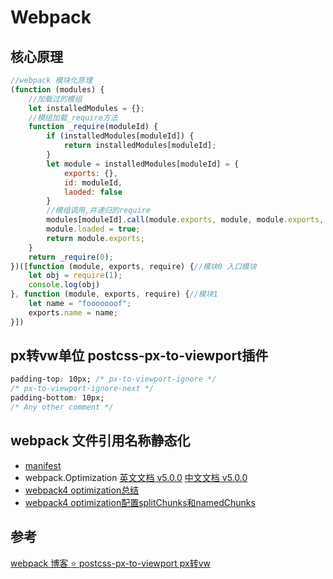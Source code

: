 # Webpack
## 核心原理
```js
//webpack 模块化原理 
(function (modules) {
    //加载过的模组     
    let installedModules = {};
    //模组加载_require方法
    function _require(moduleId) {
        if (installedModules[moduleId]) {
            return installedModules[moduleId];
        }
        let module = installedModules[moduleId] = {
            exports: {},
            id: moduleId,
            laoded: false
        }
        //模组调用,并递归的require         
        modules[moduleId].call(module.exports, module, module.exports, _require);
        module.loaded = true;
        return module.exports;
    }
    return _require(0);
})([function (module, exports, require) {//模块0 入口模块
    let obj = require(1);
    console.log(obj)
}, function (module, exports, require) {//模块1
    let name = "fooooooof";
    exports.name = name;
}])
```

## px转vw单位 postcss-px-to-viewport插件
```css
padding-top: 10px; /* px-to-viewport-ignore */
/* px-to-viewport-ignore-next */
padding-bottom: 10px;
/* Any other comment */
```

## webpack 文件引用名称静态化
- [manifest](https://www.webpackjs.com/concepts/manifest/)
- webpack.Optimization [英文文档 v5.0.0](https://webpack.js.org/configuration/optimization/#root) [中文文档 v5.0.0](https://webpack.docschina.org/configuration/optimization/#optimizationnamedchunks)
- [webpack4 optimization总结](https://segmentfault.com/a/1190000017066322)
- [webpack4 optimization配置splitChunks和namedChunks](https://juejin.im/post/5dcbad5df265da4cf4070741)

## 参考
[webpack 博客 :star: ](https://survivejs.com/webpack/optimizing/separating-manifest/)
[postcss-px-to-viewport px转vw](https://github.com/evrone/postcss-px-to-viewport/blob/HEAD/README_CN.md)

